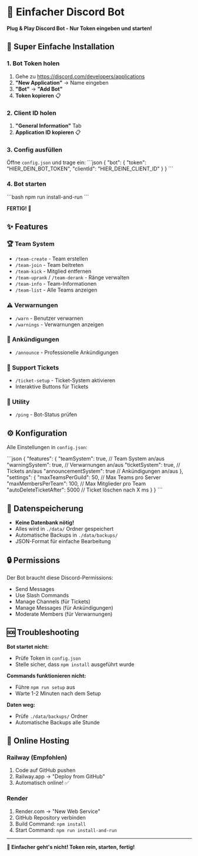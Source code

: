 # 🤖 Einfacher Discord Bot

**Plug & Play Discord Bot - Nur Token eingeben und starten!**

## 🚀 Super Einfache Installation

### 1. Bot Token holen
1. Gehe zu https://discord.com/developers/applications
2. **"New Application"** → Name eingeben
3. **"Bot"** → **"Add Bot"**
4. **Token kopieren** 📋

### 2. Client ID holen
1. **"General Information"** Tab
2. **Application ID kopieren** 📋

### 3. Config ausfüllen
Öffne `config.json` und trage ein:
\`\`\`json
{
  "bot": {
    "token": "HIER_DEIN_BOT_TOKEN",
    "clientId": "HIER_DEINE_CLIENT_ID"
  }
}
\`\`\`

### 4. Bot starten
\`\`\`bash
npm run install-and-run
\`\`\`

**FERTIG! 🎉**

## ✨ Features

### 🏆 Team System
- `/team-create` - Team erstellen
- `/team-join` - Team beitreten  
- `/team-kick` - Mitglied entfernen
- `/team-uprank` / `/team-derank` - Ränge verwalten
- `/team-info` - Team-Informationen
- `/team-list` - Alle Teams anzeigen

### ⚠️ Verwarnungen
- `/warn` - Benutzer verwarnen
- `/warnings` - Verwarnungen anzeigen

### 📢 Ankündigungen
- `/announce` - Professionelle Ankündigungen

### 🎫 Support Tickets
- `/ticket-setup` - Ticket-System aktivieren
- Interaktive Buttons für Tickets

### 🔧 Utility
- `/ping` - Bot-Status prüfen

## ⚙️ Konfiguration

Alle Einstellungen in `config.json`:

\`\`\`json
{
  "features": {
    "teamSystem": true,        // Team System an/aus
    "warningSystem": true,     // Verwarnungen an/aus
    "ticketSystem": true,      // Tickets an/aus
    "announcementSystem": true // Ankündigungen an/aus
  },
  "settings": {
    "maxTeamsPerGuild": 50,    // Max Teams pro Server
    "maxMembersPerTeam": 100,  // Max Mitglieder pro Team
    "autoDeleteTicketAfter": 5000 // Ticket löschen nach X ms
  }
}
\`\`\`

## 📁 Datenspeicherung

- **Keine Datenbank nötig!** 
- Alles wird in `./data/` Ordner gespeichert
- Automatische Backups in `./data/backups/`
- JSON-Format für einfache Bearbeitung

## 🔒 Permissions

Der Bot braucht diese Discord-Permissions:
- Send Messages
- Use Slash Commands
- Manage Channels (für Tickets)
- Manage Messages (für Ankündigungen)
- Moderate Members (für Verwarnungen)

## 🆘 Troubleshooting

**Bot startet nicht:**
- Prüfe Token in `config.json`
- Stelle sicher, dass `npm install` ausgeführt wurde

**Commands funktionieren nicht:**
- Führe `npm run setup` aus
- Warte 1-2 Minuten nach dem Setup

**Daten weg:**
- Prüfe `./data/backups/` Ordner
- Automatische Backups alle Stunde

## 🚀 Online Hosting

### Railway (Empfohlen)
1. Code auf GitHub pushen
2. Railway.app → "Deploy from GitHub"
3. Automatisch online! ✅

### Render
1. Render.com → "New Web Service"
2. GitHub Repository verbinden
3. Build Command: `npm install`
4. Start Command: `npm run install-and-run`

---

**🎯 Einfacher geht's nicht! Token rein, starten, fertig!**
